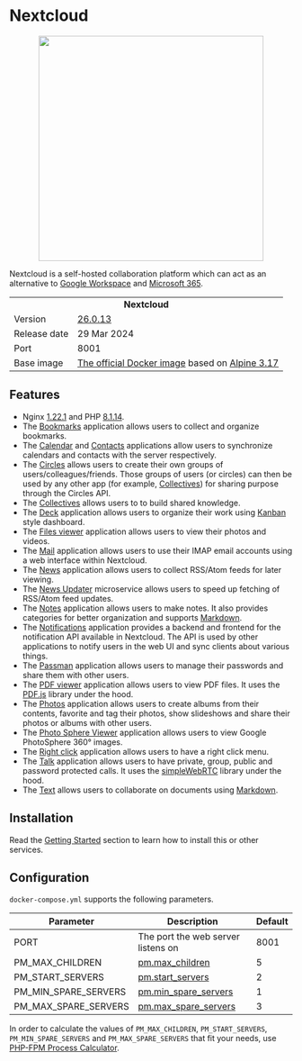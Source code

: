 # Nextcloud

<p align="center">
    <img src="logo.png" width="400">
</p>

Nextcloud is a self-hosted collaboration platform which can act as an alternative to [Google Workspace](https://workspace.google.com/) and [Microsoft 365](https://microsoft.com/en-ww/microsoft-365).

<table>
  <tr>
    <td align="center" colspan="2"><b>Nextcloud</b></td>
  </tr>
  <tr>
    <td>Version</td>
    <td><a href="https://github.com/nextcloud/server/releases/tag/v26.0.13">26.0.13</a></td>
  </tr>
  <tr>
    <td>Release date</td>
    <td>29 Mar 2024</td>
  </tr>
  <tr>
    <td>Port</td>
    <td>8001</td>
  </tr>
  <tr>
    <td valign="top">Base image</td>
    <td><a href="https://hub.docker.com/_/alpine">The official Docker image</a> based on <a href="https://alpinelinux.org/posts/Alpine-3.17.0-released.html">Alpine 3.17</a></td>
  </tr>
</table>

## Features

* Nginx [1.22.1](https://nginx.org/en/CHANGES-1.22) and PHP [8.1.14](https://php.net/ChangeLog-8.php#PHP_8_1).
* The [Bookmarks](https://github.com/nextcloud/bookmarks) application allows users to collect and organize bookmarks.
* The [Calendar](https://github.com/nextcloud/calendar) and [Contacts](https://github.com/nextcloud/contacts) applications allow users to synchronize calendars and contacts with the server respectively.
* The [Circles](https://github.com/nextcloud/circles) allows users to create their own groups of users/colleagues/friends. Those groups of users (or circles) can then be used by any other app (for example, [Collectives](https://gitlab.com/collectivecloud/collectives)) for sharing purpose through the Circles API.
* The [Collectives](https://gitlab.com/collectivecloud/collectives) allows users to to build shared knowledge.
* The [Deck](https://github.com/nextcloud/deck) application allows users to organize their work using [Kanban](https://en.wikipedia.org/wiki/Kanban_(development)) style dashboard.
* The [Files viewer](https://github.com/nextcloud/viewer) application allows users to view their photos and videos.
* The [Mail](https://github.com/nextcloud/mail) application allows users to use their IMAP email accounts using a web interface within Nextcloud.
* The [News](https://github.com/nextcloud/news) application allows users to collect RSS/Atom feeds for later viewing.
* The [News Updater](https://github.com/nextcloud/news-updater) microservice allows users to speed up fetching of RSS/Atom feed updates.
* The [Notes](https://github.com/nextcloud/notes) application allows users to make notes. It also provides categories for better organization and supports [Markdown](https://en.wikipedia.org/wiki/Markdown).
* The [Notifications](https://github.com/nextcloud/notifications) application provides a backend and frontend for the notification API available in Nextcloud. The API is used by other applications to notify users in the web UI and sync clients about various things.
* The [Passman](https://github.com/nextcloud/passman) application allows users to manage their passwords and share them with other users.
* The [PDF viewer](https://github.com/nextcloud/files_pdfviewer) application allows users to view PDF files. It uses the [PDF.js](https://mozilla.github.io/pdf.js/) library under the hood.
* The [Photos](https://github.com/nextcloud/photos) application allows users to create albums from their contents, favorite and tag their photos, show slideshows and share their photos or albums with other users.
* The [Photo Sphere Viewer](https://github.com/nextcloud/files_photospheres) application allows users to view Google PhotoSphere 360° images.
* The [Right click](https://github.com/nextcloud/files_rightclick) application allows users to have a right click menu.
* The [Talk](https://github.com/nextcloud/spreed) application allows users to have private, group, public and password protected calls. It uses the [simpleWebRTC](https://simplewebrtc.com) library under the hood.
* The [Text](https://github.com/nextcloud/text) allows users to collaborate on documents using [Markdown](https://en.wikipedia.org/wiki/Markdown).

## Installation

Read the [Getting Started](https://github.com/tolstoyevsky/mmb#getting-started) section to learn how to install this or other services.

## Configuration

`docker-compose.yml` supports the following parameters.

| Parameter | Description | Default |
| --- | --- | --- |
| PORT                 | The port the web server listens on                                                                   | 8001 |
| PM_MAX_CHILDREN      | [pm.max_children](https://php.net/manual/en/install.fpm.configuration.php#pm.max-children)           | 5    |
| PM_START_SERVERS     | [pm.start_servers](https://php.net/manual/en/install.fpm.configuration.php#pm.start-servers)         | 2    |
| PM_MIN_SPARE_SERVERS | [pm.min_spare_servers](https://php.net/manual/en/install.fpm.configuration.php#pm.min-spare-servers) | 1    |
| PM_MAX_SPARE_SERVERS | [pm.max_spare_servers](https://php.net/manual/en/install.fpm.configuration.php#pm.max-spare-servers) | 3    |

In order to calculate the values of `PM_MAX_CHILDREN`, `PM_START_SERVERS`, `PM_MIN_SPARE_SERVERS` and `PM_MAX_SPARE_SERVERS` that fit your needs, use [PHP-FPM Process Calculator](https://spot13.com/pmcalculator/).
